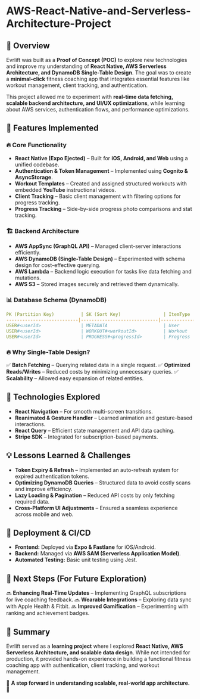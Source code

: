 # AWS-React-Native-and-Serverless-Architecture-Project

## 🚀 Overview
Evrlift was built as a **Proof of Concept (POC)** to explore new technologies and improve my understanding of **React Native, AWS Serverless Architecture, and DynamoDB Single-Table Design**. The goal was to create a **minimal-click** fitness coaching app that integrates essential features like workout management, client tracking, and authentication.

This project allowed me to experiment with **real-time data fetching, scalable backend architecture, and UI/UX optimizations**, while learning about AWS services, authentication flows, and performance optimizations.

## 🌟 Features Implemented
### 🔥 Core Functionality
- **React Native (Expo Ejected)** – Built for **iOS, Android, and Web** using a unified codebase.
- **Authentication & Token Management** – Implemented using **Cognito & AsyncStorage**.
- **Workout Templates** – Created and assigned structured workouts with embedded **YouTube** instructional videos.
- **Client Tracking** – Basic client management with filtering options for progress tracking.
- **Progress Tracking** – Side-by-side progress photo comparisons and stat tracking.

### 🏗️ Backend Architecture
- **AWS AppSync (GraphQL API)** – Managed client-server interactions efficiently.
- **AWS DynamoDB (Single-Table Design)** – Experimented with schema design for cost-effective querying.
- **AWS Lambda** – Backend logic execution for tasks like data fetching and mutations.
- **AWS S3** – Stored images securely and retrieved them dynamically.

### 📊 Database Schema (DynamoDB)
```yaml
PK (Partition Key)          | SK (Sort Key)                | ItemType     | Additional Attributes
---------------------------|-----------------------------|-------------|----------------------
USER#<userId>               | METADATA                     | User        | Role (coach/client), Email...
USER#<userId>               | WORKOUT#<workoutId>          | Workout     | TemplateId, Sets, Reps...
USER#<userId>               | PROGRESS#<progressId>        | Progress    | Weight, Body Fat %, Photos (S3 Links)...
```
### 🔥 Why Single-Table Design?
✅ **Batch Fetching** – Querying related data in a single request.
✅ **Optimized Reads/Writes** – Reduced costs by minimizing unnecessary queries.
✅ **Scalability** – Allowed easy expansion of related entities.

## 🎯 Technologies Explored
- **React Navigation** – For smooth multi-screen transitions.
- **Reanimated & Gesture Handler** – Learned animation and gesture-based interactions.
- **React Query** – Efficient state management and API data caching.
- **Stripe SDK** – Integrated for subscription-based payments.

## 💡 Lessons Learned & Challenges
- **Token Expiry & Refresh** – Implemented an auto-refresh system for expired authentication tokens.
- **Optimizing DynamoDB Queries** – Structured data to avoid costly scans and improve efficiency.
- **Lazy Loading & Pagination** – Reduced API costs by only fetching required data.
- **Cross-Platform UI Adjustments** – Ensured a seamless experience across mobile and web.

## 🚀 Deployment & CI/CD
- **Frontend:** Deployed via **Expo & Fastlane** for iOS/Android.
- **Backend:** Managed via **AWS SAM (Serverless Application Model)**.
- **Automated Testing:** Basic unit testing using Jest.

## 🎯 Next Steps (For Future Exploration)
🔜 **Enhancing Real-Time Updates** – Implementing GraphQL subscriptions for live coaching feedback.
🔜 **Wearable Integrations** – Exploring data sync with Apple Health & Fitbit.
🔜 **Improved Gamification** – Experimenting with ranking and achievement badges.

## 🎉 Summary
Evrlift served as a **learning project** where I explored **React Native, AWS Serverless Architecture, and scalable data design**. While not intended for production, it provided hands-on experience in building a functional fitness coaching app with authentication, client tracking, and workout management.

🚀 **A step forward in understanding scalable, real-world app architecture.** 🚀
